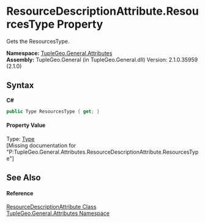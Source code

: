 # ResourceDescriptionAttribute.ResourcesType Property 
 

Gets the ResourcesType.

**Namespace:**&nbsp;<a href="N_TupleGeo_General_Attributes">TupleGeo.General.Attributes</a><br />**Assembly:**&nbsp;TupleGeo.General (in TupleGeo.General.dll) Version: 2.1.0.35959 (2.1.0)

## Syntax

**C#**<br />
``` C#
public Type ResourcesType { get; }
```


#### Property Value
Type: <a href="http://msdn2.microsoft.com/en-us/library/42892f65" target="_blank">Type</a><br />\[Missing <value> documentation for "P:TupleGeo.General.Attributes.ResourceDescriptionAttribute.ResourcesType"\]

## See Also


#### Reference
<a href="T_TupleGeo_General_Attributes_ResourceDescriptionAttribute">ResourceDescriptionAttribute Class</a><br /><a href="N_TupleGeo_General_Attributes">TupleGeo.General.Attributes Namespace</a><br />